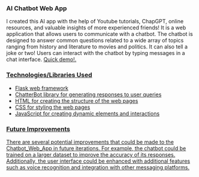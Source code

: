 <h3>AI Chatbot Web App</h3>
<p>I created this AI app with the help of Youtube tutorials, ChapGPT, online resources, and valuable insights of more experienced friends! It is a web application that allows users to communicate with a chatbot. The chatbot is designed to answer common questions related to a wide array of topics ranging from history and literature to movies and politics. It can also tell a joke or two! Users can interact with the chatbot by typing messages in a chat interface. <a href="https://drive.google.com/file/d/1vKh-M7tRa3_pWU0hh5xEmgGHxuJleCAj/view?usp=sharing">Quick demo!.</p>
<h3>Technologies/Libraries Used</h3>
<ul>
  <li>Flask web framework</li>
  <li>ChatterBot library for generating responses to user queries</li>
  <li>HTML for creating the structure of the web pages</li>
  <li>CSS for styling the web pages</li>
  <li>JavaScript for creating dynamic elements and interactions</li>
 </ul><h3>Future Improvements</h3>
<p>There are several potential improvements that could be made to the Chatbot_Web_App in future iterations. For example, the chatbot could be trained on a larger dataset to improve the accuracy of its responses. Additionally, the user interface could be enhanced with additional features such as voice recognition and integration with other messaging platforms.</p>
<b></b>
